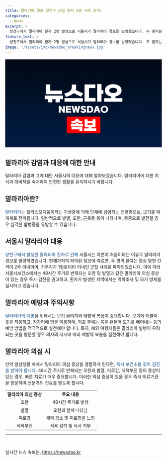 ```yaml
---
title: 말라리아 경보 양천구 군집 환자 2명 사례 공개!
categories:
  - News
excerpt: >
  양천구에서 말라리아 환자 2명 발생으로 서울시가 말라리아 경보를 발령했습니다. 두 환자는 증상 발생 간격이 가까워 사례가 군집 현상으로, 역학조사 및 모기 방제를 실시할 예정입니다. 말라리아 의심 증상이 있는 경우 보건소에서 검사 받을 수 있습니다.
feature_text: >
  양천구에서 말라리아 환자 2명 발생으로 서울시가 말라리아 경보를 발령했습니다. 두 환자는 증상 발생 간격이 가까워 사례가 군집 현상으로, 역학조사 및 모기 방제를 실시할 예정입니다. 말라리아 의심 증상이 있는 경우 보건소에서 검사 받을 수 있습니다.
image: '/assets/img/newsdao_breakingnews.jpg'
---
```


<p><img src="/assets/img/newsdao_breakingnews.jpg" alt="bookingtag 속보" /></p>

<h2>말라리아 감염과 대응에 대한 안내</h2>

<p data-ke-size="size16">말라리아 감염과 그에 대한 서울시의 대응에 대해 알아보겠습니다. 말라리아에 대한 지식과 대비책을 숙지하여 안전한 생활을 유지하시기 바랍니다.</p>

<h2 data-ke-size="size26">말라리아란?</h2>

<p><span style="color: #1a5490;">말라리아</span>는 플라스모디움이라는 기생충에 의해 인체에 감염되는 전염병으로, 모기를 매개체로 전파됩니다. 일반적으로 발열, 오한, 근육통 등이 나타나며, 중증으로 발전할 경우 심각한 합병증을 유발할 수 있습니다.</p>

<h2 data-ke-size="size26">서울시 말라리아 대응</h2>

<p><span style="color: #1a5490;">양천구에서 발생한 말라리아 환자로 인해</span> 서울시는 이번이 처음이라는 이유로 말라리아 경보를 발령하였습니다. 현재까지의 파악된 정보에 따르면, 두 명의 환자는 증상 발현 간격이 2주 이내이며, 거주지가 1킬로미터 이내인 군집 사례로 파악되었습니다. 이에 따라 서울시보건소에서는 48시간 주기로 반복되는 오한 및 발열과 같은 말라리아 의심 증상이 있는 경우 즉시 검진을 권고하고, 환자가 발생한 지역에서는 역학조사 및 모기 방제를 실시하고 있습니다.</p>

<h2 data-ke-size="size26">말라리아 예방과 주의사항</h2>

<p><span style="color: #1a5490;">말라리아의 예방</span>을 위해서는 모기 물리치와 예방약 복용이 중요합니다. 모기에 더불어 옷을 착용하고, 잠자리에 망을 이용하며, 외출 후에는 몸을 흔들어 모기를 떼어내는 등의 예방 방법을 적극적으로 실천해야 합니다. 특히, 해외 여행자들은 말라리아 발병이 우려되는 곳을 방문할 경우 의사의 지시에 따라 예방약 복용을 실천해야 합니다.</p>

<h2 data-ke-size="size26">말라리아 의심 시</h2>

<p>만약 일상생활 속에서 말라리아 의심 증상을 경험하게 된다면, <span style="color: #1a5490;">즉시 보건소를 찾아 검진을 받아야 합니다.</span> 48시간 주기로 반복되는 오한과 발열, 피로감, 식욕부진 등의 증상이 있는 경우, 빠른 치료가 매우 중요합니다. 이러한 의심 증상이 있을 경우 즉시 의료기관을 방문하여 전문가의 진료를 받도록 합시다.</p>

<table>
    <tbody>
        <tr>
            <td style="text-align: center; height: 17px;"><b>말라리아 의심 증상</b></td>
            <td style="text-align: center; height: 17px;"><b>주요 내용</b></td>
        </tr>
        <tr>
            <td style="text-align: center;">오한</td>
            <td style="text-align: center;">48시간 주기로 발생</td>
        </tr>
        <tr>
            <td style="text-align: center;">발열</td>
            <td style="text-align: center;">오한과 함께 나타남</td>
        </tr>
        <tr>
            <td style="text-align: center;">피로감</td>
            <td style="text-align: center;">체력 감소 및 피로함을 느낌</td>
        </tr>
        <tr>
            <td style="text-align: center;">식욕부진</td>
            <td style="text-align: center;">식욕 감퇴 및 식사 거부</td>
        </tr>
    </tbody>
</table>

<hr>

<p data-ke-size="size16">&nbsp;</p>
실시간 뉴스 속보는, <a href="https://newsdao.kr" rel="dofollow">https://newsdao.kr</a>


